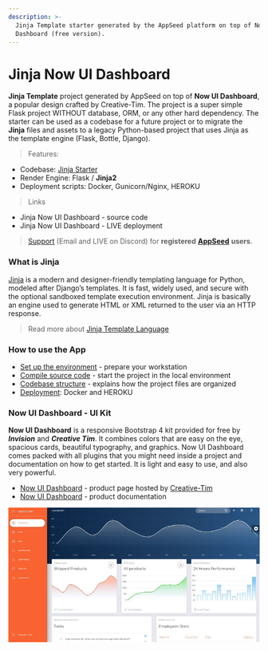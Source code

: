 ```yaml
---
description: >-
  Jinja Template starter generated by the AppSeed platform on top of Now UI
  Dashboard (free version).
---
```


# Jinja Now UI Dashboard

**Jinja Template** project generated by AppSeed on top of **Now UI Dashboard**,  a popular design crafted by Creative-Tim. The project is a super simple Flask project WITHOUT database, ORM, or any other hard dependency. The starter can be used as a codebase for a future project or to migrate the **Jinja** files and assets to a legacy Python-based project that uses Jinja as the template engine \(Flask, Bottle, Django\).  

> Features:

* Codebase: [Jinja Starter](../../boilerplate-code/boilerplate-jinja.md)
* Render Engine: Flask / **Jinja2**
* Deployment scripts: Docker, Gunicorn/Nginx, HEROKU

> Links

* Jinja Now UI Dashboard - source code
* Jinja Now UI Dashboard - LIVE deployment 

> [Support](https://appseed.us/support) \(Email and LIVE on Discord\) for **registered** [**AppSeed**](https://appseed.us/) **users**.



### What is Jinja

[Jinja](https://jinja.palletsprojects.com/en/2.11.x/) is a modern and designer-friendly templating language for Python, modeled after Django’s templates. It is fast, widely used, and secure with the optional sandboxed template execution environment. Jinja is basically an engine used to generate HTML or XML returned to the user via an HTTP response. 

> Read more about [Jinja Template Language](../../content/what-is/jinja.md)



### How to use the App

* [Set up the environment](../../boilerplate-code/boilerplate-jinja.md#environment) - prepare your workstation
* [Compile source code](../../boilerplate-code/boilerplate-jinja.md#build-the-app) - start the project in the local environment
* [Codebase structure](../../boilerplate-code/boilerplate-jinja.md#codebase-structure) - explains how the project files are organized
* [Deployment](../../boilerplate-code/boilerplate-jinja.md#deployment): Docker and HEROKU 



### Now UI Dashboard - UI Kit

**Now UI Dashboard** is a responsive Bootstrap 4 kit provided for free by _**Invision**_ and _**Creative Tim**_. It combines colors that are easy on the eye, spacious cards, beautiful typography, and graphics. Now UI Dashboard comes packed with all plugins that you might need inside a project and documentation on how to get started. It is light and easy to use, and also very powerful.

* [Now UI Dashboard](https://www.creative-tim.com/product/now-ui-dashboard) - product page hosted by [Creative-Tim](../../content/partners/creative-tim.md)
* [Now UI Dashboard](https://demos.creative-tim.com/now-ui-dashboard/docs/1.0/getting-started/introduction.html) - product documentation

![Now UI Dashboard - Open-source Product. ](../../.gitbook/assets/now-ui-dashboard.jpg)

